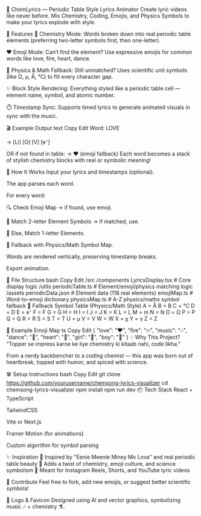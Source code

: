 🧪 ChemLyrics — Periodic Table Style Lyrics Animator
Create lyric videos like never before. Mix Chemistry, Coding, Emojis, and Physics Symbols to make your lyrics explode with style.

<!-- Replace with a GIF or image of the tool in action -->

🚀 Features
🧬 Chemistry Mode: Words broken down into real periodic table elements (preferring two-letter symbols first, then one-letter).

❤️ Emoji Mode: Can’t find the element? Use expressive emojis for common words like love, fire, heart, dance.

🧲 Physics & Math Fallback: Still unmatched? Uses scientific unit symbols (like Ω, µ, Å, ℃) to fill every character gap.

✨ Block Style Rendering: Everything styled like a periodic table cell — element name, symbol, and atomic number.

⏱️ Timestamp Sync: Supports timed lyrics to generate animated visuals in sync with the music.

🎬 Example Output
text
Copy
Edit
Word: LOVE

→ [Li] [O] [V] [e⁻]

OR if not found in table:
→ ❤️  (emoji fallback)
Each word becomes a stack of stylish chemistry blocks with real or symbolic meaning!

🔧 How It Works
Input your lyrics and timestamps (optional).

The app parses each word.

For every word:

🔍 Check Emoji Map → if found, use emoji.

🧪 Match 2-letter Element Symbols → if matched, use.

🧪 Else, Match 1-letter Elements.

🧮 Fallback with Physics/Math Symbol Map.

Words are rendered vertically, preserving timestamp breaks.

Export animation.

📂 File Structure
bash
Copy
Edit
/src
  /components
    LyricsDisplay.tsx    # Core display logic
  /utils
    periodicTable.ts     # Element/emoji/physics matching logic
  /assets
    periodicData.json    # Element data (118 real elements)
    emojiMap.ts          # Word-to-emoji dictionary
    physicsMap.ts        # A-Z physics/maths symbol fallback
🧠 Fallback Symbol Table (Physics/Math Style)
A = Å	B = B	C = ℃	D = D	E = e⁻	F = F
G = G	H = H	I = I	J = J	K = K	L = L
M = m	N = N	O = Ω	P = P	Q = Q	R = R
S = S	T = T	U = µ	V = V	W = W	X = χ
Y = γ	Z = Z				

🧪 Example Emoji Map
ts
Copy
Edit
{
  "love": "❤️",
  "fire": "🔥",
  "music": "🎶",
  "dance": "💃",
  "heart": "💖",
  "girl": "👧",
  "boy": "👦"
}
💡 Why This Project?
"Topper se impress karne ke liye chemistry ki kitaab nahi, code likha."

From a nerdy backbencher to a coding chemist — this app was born out of heartbreak, topped with humor, and spiced with science.

🛠️ Setup Instructions
bash
Copy
Edit
git clone https://github.com/yourusername/chemsong-lyrics-visualizer
cd chemsong-lyrics-visualizer
npm install
npm run dev
📦 Tech Stack
React + TypeScript

TailwindCSS

Vite or Next.js

Framer Motion (for animations)

Custom algorithm for symbol parsing

✨ Inspiration
🎵 Inspired by "Eenie Meenie Miney Mo Lova" and real periodic table beauty
🔬 Adds a twist of chemistry, emoji culture, and science symbolism
🎥 Meant for Instagram Reels, Shorts, and YouTube lyric videos

🙌 Contribute
Feel free to fork, add new emojis, or suggest better scientific symbols!

📸 Logo & Favicon
Designed using AI and vector graphics, symbolizing music 🎶 + chemistry ⚗️.
